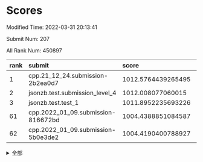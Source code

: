 # Scores

Modified Time: 2022-03-31 20:13:41

Submit Num: 207

All Rank Num: 450897

| rank |               submit               |       score        |       sigma        | pk_num |
| :--- | :--------------------------------- | :----------------- | :----------------- | :----- |
| 1    | cpp.21_12_24.submission-2b2ea0d7   | 1012.5764439265495 | 0.8074220983554388 | 8714   |
| 2    | jsonzb.test.submission_level_4     | 1012.008077060015  | 0.8068728738635099 | 8710   |
| 3    | jsonzb.test.test_1                 | 1011.8952235693226 | 0.7826993649073434 | 8717   |
| 61   | cpp.2022_01_09.submission-816672bd | 1004.4388851084587 | 0.7142841586141069 | 8712   |
| 62   | cpp.2022_01_09.submission-5b0e3de2 | 1004.4190400788927 | 0.7097965431297281 | 8712   |


<details>
<summary>全部</summary>

| rank |                 submit                 |       score        |       sigma        | pk_num |
| :--- | :------------------------------------- | :----------------- | :----------------- | :----- |
| 1    | cpp.21_12_24.submission-2b2ea0d7       | 1012.5764439265495 | 0.8074220983554388 | 8714   |
| 2    | jsonzb.test.submission_level_4         | 1012.008077060015  | 0.8068728738635099 | 8710   |
| 3    | jsonzb.test.test_1                     | 1011.8952235693226 | 0.7826993649073434 | 8717   |
| 4    | gobigger.level_3.submission_level_3_0  | 1011.7016234781064 | 0.7863572468089735 | 8714   |
| 5    | gobigger.level_3.submission_level_3_19 | 1011.3603813818268 | 0.771032545480966  | 8714   |
| 6    | gobigger.level_3.submission_level_3_40 | 1011.1308215886379 | 0.7676070890720805 | 8718   |
| 7    | gobigger.level_3.submission_level_3_21 | 1011.0969744730269 | 0.7824827331753389 | 8711   |
| 8    | gobigger.level_3.submission_level_3_12 | 1011.0473065928052 | 0.7701949006994733 | 8711   |
| 9    | gobigger.level_3.submission_level_3_14 | 1010.9847644288755 | 0.7735098994371075 | 8711   |
| 10   | gobigger.level_3.submission_level_3_38 | 1010.9790249856649 | 0.7539675796907134 | 8706   |
| 11   | gobigger.level_3.submission_level_3_31 | 1010.9160251446455 | 0.7458698052177436 | 8715   |
| 12   | gobigger.level_3.submission_level_3_26 | 1010.8984232284747 | 0.7620472067341423 | 8714   |
| 13   | gobigger.level_3.submission_level_3_37 | 1010.8443176967803 | 0.7552075976254339 | 8714   |
| 14   | gobigger.level_3.submission_level_3_3  | 1010.6894645918325 | 0.7663759862934193 | 8707   |
| 15   | gobigger.level_3.submission_level_3_9  | 1010.687121897239  | 0.7834258726830181 | 8707   |
| 16   | gobigger.level_3.submission_level_3_39 | 1010.6181626248111 | 0.7723765758637894 | 8713   |
| 17   | gobigger.level_3.submission_level_3_36 | 1010.5569653933385 | 0.7699317353588468 | 8713   |
| 18   | gobigger.level_3.submission_level_3_1  | 1010.4976313267125 | 0.74876143104751   | 8717   |
| 19   | gobigger.level_3.submission_level_3_49 | 1010.3990427435601 | 0.7615881763377382 | 8713   |
| 20   | gobigger.level_3.submission_level_3_48 | 1010.3480325961918 | 0.7740098437383168 | 8714   |
| 21   | gobigger.level_3.submission_level_3_44 | 1010.3248690867572 | 0.7516763800306839 | 8710   |
| 22   | gobigger.level_3.submission_level_3_42 | 1010.2568255227203 | 0.7565578434715705 | 8712   |
| 23   | gobigger.level_3.submission_level_3_18 | 1010.2344202458704 | 0.7584847228739591 | 8714   |
| 24   | gobigger.level_3.submission_level_3_23 | 1010.1991231897608 | 0.7419747977625802 | 8718   |
| 25   | gobigger.level_3.submission_level_3_17 | 1010.1819968435555 | 0.7758296740862894 | 8715   |
| 26   | gobigger.level_3.submission_level_3_4  | 1010.1758974565704 | 0.7421531137357879 | 8714   |
| 27   | gobigger.level_3.submission_level_3_27 | 1010.1564389681593 | 0.7513306209591896 | 8710   |
| 28   | gobigger.level_3.submission_level_3_15 | 1010.130464422377  | 0.7516091014135033 | 8707   |
| 29   | gobigger.level_3.submission_level_3_10 | 1010.1206368719334 | 0.7372263101646165 | 8711   |
| 30   | gobigger.level_3.submission_level_3_20 | 1009.8875133349092 | 0.7446698380719353 | 8713   |
| 31   | gobigger.level_3.submission_level_3_30 | 1009.8851487090506 | 0.7602363611221185 | 8711   |
| 32   | gobigger.level_3.submission_level_3_43 | 1009.8559196662234 | 0.7563249822975233 | 8715   |
| 33   | gobigger.level_3.submission_level_3_35 | 1009.8469536852595 | 0.7388348769207217 | 8713   |
| 34   | gobigger.level_3.submission_level_3_41 | 1009.8441229780856 | 0.7425848140502798 | 8713   |
| 35   | gobigger.level_3.submission_level_3_32 | 1009.8294358507316 | 0.7537052114283519 | 8716   |
| 36   | gobigger.level_3.submission_level_3_16 | 1009.8256481709914 | 0.7532361972383159 | 8712   |
| 37   | gobigger.level_3.submission_level_3_24 | 1009.8161615413641 | 0.7499229025912699 | 8716   |
| 38   | gobigger.level_3.submission_level_3_25 | 1009.7891179714921 | 0.7560467406847659 | 8713   |
| 39   | gobigger.level_3.submission_level_3_45 | 1009.7781889393598 | 0.7571999127028665 | 8714   |
| 40   | gobigger.level_3.submission_level_3_22 | 1009.7766551001512 | 0.7526213496688844 | 8711   |
| 41   | gobigger.level_3.submission_level_3_7  | 1009.7499333003734 | 0.7488908171688671 | 8707   |
| 42   | gobigger.level_3.submission_level_3_2  | 1009.6942791002182 | 0.7527375804783589 | 8715   |
| 43   | gobigger.level_3.submission_level_3_8  | 1009.6900080637143 | 0.7579764652543108 | 8716   |
| 44   | gobigger.level_3.submission_level_3_46 | 1009.6701608767025 | 0.7722169614160367 | 8716   |
| 45   | gobigger.level_3.submission_level_3_5  | 1009.5654129901933 | 0.7469193564649347 | 8713   |
| 46   | gobigger.level_3.submission_level_3_34 | 1009.5539629555042 | 0.7676860100914427 | 8708   |
| 47   | gobigger.level_3.submission_level_3_47 | 1009.443982413912  | 0.7394568019852902 | 8714   |
| 48   | gobigger.level_3.submission_level_3_28 | 1009.37786322106   | 0.7556406748954505 | 8714   |
| 49   | gobigger.level_3.submission_level_3_11 | 1009.372873134177  | 0.7255739466432788 | 8709   |
| 50   | gobigger.level_3.submission_level_3_29 | 1009.3600329189707 | 0.7581657372303078 | 8713   |
| 51   | gobigger.level_3.submission_level_3_13 | 1009.2576516186591 | 0.7819836534558195 | 8711   |
| 52   | gobigger.level_3.submission_level_3_6  | 1009.0033654588235 | 0.7452766493695986 | 8709   |
| 53   | gobigger.level_3.submission_level_3_33 | 1008.7469349241135 | 0.7453400665569625 | 8714   |
| 54   | gobigger.level_1.submission_level_1_12 | 1005.3881499996479 | 0.7196698541769726 | 8710   |
| 55   | gobigger.level_1.submission_level_1_16 | 1004.9228942502565 | 0.7221097353494459 | 8710   |
| 56   | gobigger.level_1.submission_level_1_0  | 1004.8749549610618 | 0.7269541310521845 | 8714   |
| 57   | gobigger.level_1.submission_level_1_47 | 1004.7964936666563 | 0.7290515858881751 | 8716   |
| 58   | gobigger.level_1.submission_level_1_21 | 1004.6967719330179 | 0.7150580278644234 | 8712   |
| 59   | gobigger.level_1.submission_level_1_38 | 1004.5323943507632 | 0.7354520550957467 | 8715   |
| 60   | gobigger.level_1.submission_level_1_4  | 1004.4799592282326 | 0.7221937628556196 | 8717   |
| 61   | cpp.2022_01_09.submission-816672bd     | 1004.4388851084587 | 0.7142841586141069 | 8712   |
| 62   | cpp.2022_01_09.submission-5b0e3de2     | 1004.4190400788927 | 0.7097965431297281 | 8712   |
| 63   | gobigger.level_1.submission_level_1_36 | 1004.3265237823878 | 0.720053779707728  | 8714   |
| 64   | gobigger.level_1.submission_level_1_45 | 1004.1072956941875 | 0.7171685065458001 | 8715   |
| 65   | gobigger.level_1.submission_level_1_44 | 1004.0519365721597 | 0.7126317077905716 | 8711   |
| 66   | gobigger.level_1.submission_level_1_1  | 1004.0238592242947 | 0.7109243275336706 | 8710   |
| 67   | gobigger.level_1.submission_level_1_39 | 1003.9998806462066 | 0.7085629250928291 | 8712   |
| 68   | gobigger.level_1.submission_level_1_7  | 1003.9532242715935 | 0.7202209199185657 | 8713   |
| 69   | gobigger.level_1.submission_level_1_42 | 1003.8607860469622 | 0.7165139875717447 | 8716   |
| 70   | gobigger.level_1.submission_level_1_32 | 1003.7953428123296 | 0.723397983930494  | 8712   |
| 71   | gobigger.level_1.submission_level_1_43 | 1003.7536014031544 | 0.7274849642998711 | 8714   |
| 72   | gobigger.level_1.submission_level_1_6  | 1003.7477531775288 | 0.7156309790944169 | 8715   |
| 73   | gobigger.level_1.submission_level_1_3  | 1003.6258194826703 | 0.7304960119338114 | 8711   |
| 74   | gobigger.level_1.submission_level_1_30 | 1003.6181738435298 | 0.7103504122918346 | 8714   |
| 75   | gobigger.level_1.submission_level_1_22 | 1003.4781998170297 | 0.7268297258190478 | 8709   |
| 76   | gobigger.level_1.submission_level_1_15 | 1003.4779864360921 | 0.7185651158304631 | 8715   |
| 77   | gobigger.level_1.submission_level_1_28 | 1003.4646876204652 | 0.7304373506736103 | 8707   |
| 78   | gobigger.level_1.submission_level_1_14 | 1003.4429970341573 | 0.7244750093673539 | 8712   |
| 79   | gobigger.level_1.submission_level_1_35 | 1003.4190766733351 | 0.7245100376344048 | 8713   |
| 80   | gobigger.level_1.submission_level_1_5  | 1003.4007704046423 | 0.7295441289228547 | 8715   |
| 81   | gobigger.level_1.submission_level_1_24 | 1003.3463603210041 | 0.7167103327122083 | 8715   |
| 82   | gobigger.level_1.submission_level_1_8  | 1003.3415007896541 | 0.7217900782808037 | 8712   |
| 83   | gobigger.level_1.submission_level_1_17 | 1003.3124702995783 | 0.7119984030558806 | 8712   |
| 84   | gobigger.level_1.submission_level_1_9  | 1003.2513229288271 | 0.7281023634577442 | 8715   |
| 85   | gobigger.level_1.submission_level_1_19 | 1003.1515022742992 | 0.7341817744326985 | 8719   |
| 86   | gobigger.level_1.submission_level_1_34 | 1003.1274599818101 | 0.7257874235897676 | 8711   |
| 87   | gobigger.level_1.submission_level_1_20 | 1003.0589654149948 | 0.717761320726819  | 8715   |
| 88   | gobigger.level_1.submission_level_1_48 | 1002.9933177804395 | 0.7094316424807259 | 8714   |
| 89   | gobigger.level_1.submission_level_1_31 | 1002.9369029511703 | 0.7267385903524685 | 8720   |
| 90   | gobigger.level_1.submission_level_1_26 | 1002.8967279436507 | 0.706363916507562  | 8715   |
| 91   | gobigger.level_1.submission_level_1_13 | 1002.8571459292752 | 0.7201047689946666 | 8717   |
| 92   | gobigger.level_1.submission_level_1_10 | 1002.8149522841485 | 0.7173188094092632 | 8718   |
| 93   | gobigger.level_1.submission_level_1_11 | 1002.8068935729821 | 0.7175846288511902 | 8710   |
| 94   | gobigger.level_1.submission_level_1_29 | 1002.773559223914  | 0.7104376417717023 | 8716   |
| 95   | gobigger.level_1.submission_level_1_27 | 1002.7224626993379 | 0.7131111947129665 | 8712   |
| 96   | gobigger.level_1.submission_level_1_25 | 1002.6478359501016 | 0.7171465456429602 | 8714   |
| 97   | gobigger.level_1.submission_level_1_37 | 1002.4011930474447 | 0.7054245282574817 | 8716   |
| 98   | gobigger.level_1.submission_level_1_2  | 1002.338921168275  | 0.7116976156845015 | 8714   |
| 99   | gobigger.level_1.submission_level_1_18 | 1002.286528922803  | 0.7056895819470489 | 8714   |
| 100  | gobigger.level_1.submission_level_1_33 | 1002.2137831299947 | 0.7287641744672446 | 8715   |
| 101  | gobigger.level_1.submission_level_1_46 | 1002.1760651859554 | 0.7123481671031644 | 8714   |
| 102  | gobigger.level_1.submission_level_1_41 | 1001.9950199728929 | 0.7085532275974352 | 8714   |
| 103  | gobigger.level_1.submission_level_1_40 | 1001.8452604128377 | 0.711161377341589  | 8713   |
| 104  | gobigger.level_1.submission_level_1_23 | 1001.6155981609918 | 0.7027954867505549 | 8718   |
| 105  | gobigger.level_1.submission_level_1_49 | 1001.6117471890262 | 0.7064084207230069 | 8715   |
| 106  | gobigger.random.submission_random_21   | 997.5081248390422  | 0.7046598838628968 | 8718   |
| 107  | gobigger.random.submission_random_48   | 997.2646196703988  | 0.7060511965376898 | 8716   |
| 108  | gobigger.random.submission_random_42   | 997.0625307412768  | 0.7041793696062784 | 8714   |
| 109  | gobigger.random.submission_random_28   | 996.8048013052558  | 0.7151015053231701 | 8715   |
| 110  | gobigger.random.submission_random_38   | 996.8030558697791  | 0.7282869286571237 | 8712   |
| 111  | gobigger.random.submission_random_46   | 996.7666627153385  | 0.7113914031816645 | 8709   |
| 112  | gobigger.random.submission_random_41   | 996.7632014599391  | 0.7015822999039271 | 8709   |
| 113  | gobigger.random.submission_random_34   | 996.7211573158161  | 0.7077338736472735 | 8714   |
| 114  | gobigger.random.submission_random_2    | 996.6623704723771  | 0.7212044755355105 | 8711   |
| 115  | gobigger.random.submission_random_22   | 996.6490181647408  | 0.7053754757702779 | 8717   |
| 116  | gobigger.random.submission_random_47   | 996.6284381118276  | 0.7051535381899957 | 8714   |
| 117  | gobigger.random.submission_random_17   | 996.5699208096294  | 0.7146701697699526 | 8716   |
| 118  | gobigger.random.submission_random_39   | 996.5189060441289  | 0.7087092798137051 | 8713   |
| 119  | gobigger.random.submission_random_32   | 996.4251971448225  | 0.704279478473304  | 8717   |
| 120  | gobigger.random.submission_random_19   | 996.396720677275   | 0.7177731907869124 | 8712   |
| 121  | gobigger.random.submission_random_29   | 996.3419778584072  | 0.7064674383967429 | 8716   |
| 122  | gobigger.random.submission_random_7    | 996.3161534492435  | 0.7084291111312059 | 8710   |
| 123  | gobigger.random.submission_random_0    | 996.2797498198753  | 0.7155297791005113 | 8713   |
| 124  | gobigger.random.submission_random_10   | 996.2715927020768  | 0.698855167569757  | 8714   |
| 125  | gobigger.random.submission_random_16   | 996.26578894614    | 0.69488072318115   | 8718   |
| 126  | gobigger.random.submission_random_14   | 996.1878753837274  | 0.7058756853762572 | 8713   |
| 127  | gobigger.random.submission_random_15   | 996.0797540044047  | 0.7107262085536431 | 8716   |
| 128  | gobigger.random.submission_random_12   | 996.0687100060233  | 0.7120188857493852 | 8709   |
| 129  | gobigger.random.submission_random_20   | 996.0203392066035  | 0.7239583442688678 | 8710   |
| 130  | gobigger.random.submission_random_6    | 996.0000097229869  | 0.7179390071226642 | 8710   |
| 131  | gobigger.random.submission_random_45   | 995.9490612073258  | 0.7159983136097476 | 8712   |
| 132  | gobigger.random.submission_random_23   | 995.8612928183165  | 0.7099433962497821 | 8712   |
| 133  | gobigger.random.submission_random_30   | 995.8326132332986  | 0.715443331649184  | 8714   |
| 134  | gobigger.random.submission_random_35   | 995.825882731751   | 0.7186618158603406 | 8715   |
| 135  | gobigger.random.submission_random_11   | 995.8172361013172  | 0.719825319011426  | 8708   |
| 136  | gobigger.random.submission_random_37   | 995.7951196413962  | 0.6970194831460244 | 8715   |
| 137  | gobigger.random.submission_random_33   | 995.7902540404607  | 0.7203598811572068 | 8705   |
| 138  | gobigger.random.submission_random_4    | 995.7521251980746  | 0.7177496597952236 | 8708   |
| 139  | gobigger.random.submission_random_31   | 995.7497336422902  | 0.7117612458663398 | 8715   |
| 140  | gobigger.random.submission_random_9    | 995.6675025942179  | 0.7082996698488873 | 8712   |
| 141  | gobigger.random.submission_random_5    | 995.6497637727477  | 0.700177418999068  | 8714   |
| 142  | gobigger.random.submission_random_25   | 995.6062731816642  | 0.7231174979982389 | 8706   |
| 143  | gobigger.random.submission_random_13   | 995.5920552436519  | 0.7066439505201844 | 8711   |
| 144  | gobigger.random.submission_random_43   | 995.5833555387419  | 0.7021904683282313 | 8716   |
| 145  | gobigger.random.submission_random_44   | 995.5156365772344  | 0.7130497795053432 | 8716   |
| 146  | gobigger.random.submission_random_3    | 995.4273786007691  | 0.7280763068267416 | 8716   |
| 147  | gobigger.random.submission_random_27   | 995.3590105892796  | 0.7183886244795525 | 8708   |
| 148  | gobigger.random.submission_random_40   | 995.2783090073252  | 0.7077654622420236 | 8712   |
| 149  | gobigger.random.submission_random_8    | 995.2587127636968  | 0.7149973550666446 | 8713   |
| 150  | gobigger.random.submission_random_18   | 995.1359688255211  | 0.7325896104840096 | 8719   |
| 151  | gobigger.random.submission_random_24   | 994.9374891940687  | 0.71372057052653   | 8715   |
| 152  | gobigger.random.submission_random_49   | 994.8822262991523  | 0.714340234963588  | 8715   |
| 153  | gobigger.random.submission_random_26   | 994.7851246259629  | 0.7150358678060992 | 8717   |
| 154  | gobigger.random.submission_random_1    | 994.5079324474269  | 0.7165470565729454 | 8715   |
| 155  | gobigger.random.submission_random_36   | 994.3555534274456  | 0.6977560136980522 | 8716   |
| 156  | gobigger.level_2.submission_level_2_19 | 994.1095171790696  | 0.7295090703247875 | 8713   |
| 157  | gobigger.level_2.submission_level_2_21 | 993.778619709027   | 0.7453650370600426 | 8708   |
| 158  | gobigger.level_2.submission_level_2_28 | 993.5269081549308  | 0.7366557285955082 | 8719   |
| 159  | gobigger.level_2.submission_level_2_36 | 993.4804183812427  | 0.7382172122792215 | 8715   |
| 160  | gobigger.level_2.submission_level_2_6  | 993.1576778241017  | 0.7345095216130124 | 8712   |
| 161  | gobigger.level_2.submission_level_2_45 | 992.9975759896088  | 0.7387855556397908 | 8713   |
| 162  | gobigger.level_2.submission_level_2_23 | 992.9851228593122  | 0.7378907602699113 | 8713   |
| 163  | gobigger.level_2.submission_level_2_42 | 992.9583907126658  | 0.736321349958317  | 8716   |
| 164  | gobigger.level_2.submission_level_2_18 | 992.8963690831067  | 0.7291706485227674 | 8711   |
| 165  | gobigger.level_2.submission_level_2_11 | 992.8285448599106  | 0.724675706039349  | 8711   |
| 166  | gobigger.level_2.submission_level_2_4  | 992.6972739802289  | 0.7598849672954365 | 8711   |
| 167  | gobigger.level_2.submission_level_2_24 | 992.676951978114   | 0.7713742464312774 | 8712   |
| 168  | gobigger.level_2.submission_level_2_33 | 992.6659611950578  | 0.7528387181145986 | 8710   |
| 169  | gobigger.level_2.submission_level_2_48 | 992.515013478348   | 0.7454080335375934 | 8707   |
| 170  | gobigger.level_2.submission_level_2_27 | 992.4920736571721  | 0.7604618752086423 | 8712   |
| 171  | gobigger.level_2.submission_level_2_34 | 992.362902766302   | 0.7427400139756059 | 8715   |
| 172  | gobigger.level_2.submission_level_2_40 | 992.2940675077582  | 0.7517426088993518 | 8712   |
| 173  | gobigger.level_2.submission_level_2_8  | 992.2821820423984  | 0.760928354592413  | 8718   |
| 174  | gobigger.level_2.submission_level_2_22 | 992.2812074840199  | 0.7639620119604499 | 8714   |
| 175  | gobigger.level_2.submission_level_2_2  | 992.2328280808421  | 0.7455632842952747 | 8712   |
| 176  | gobigger.level_2.submission_level_2_26 | 992.2199608659334  | 0.7369141069166135 | 8710   |
| 177  | gobigger.level_2.submission_level_2_3  | 992.1995028577439  | 0.725547635641035  | 8713   |
| 178  | gobigger.level_2.submission_level_2_32 | 992.1852784188644  | 0.7383994625323272 | 8710   |
| 179  | gobigger.level_2.submission_level_2_39 | 992.1762850195851  | 0.7380314939081237 | 8714   |
| 180  | gobigger.level_2.submission_level_2_31 | 992.174860280615   | 0.757334024821275  | 8716   |
| 181  | gobigger.level_2.submission_level_2_16 | 992.1376877183261  | 0.7324588563914274 | 8719   |
| 182  | gobigger.level_2.submission_level_2_1  | 992.0506080752479  | 0.7399719897320208 | 8712   |
| 183  | gobigger.level_2.submission_level_2_14 | 992.0425074342062  | 0.7327634173842342 | 8710   |
| 184  | gobigger.level_2.submission_level_2_43 | 991.8414168528147  | 0.7776294853372469 | 8711   |
| 185  | gobigger.level_2.submission_level_2_15 | 991.8072396505612  | 0.7436675502180511 | 8712   |
| 186  | gobigger.level_2.submission_level_2_47 | 991.7571444919978  | 0.7539396614239032 | 8710   |
| 187  | gobigger.level_2.submission_level_2_17 | 991.7355369261439  | 0.7439232462469838 | 8716   |
| 188  | gobigger.level_2.submission_level_2_20 | 991.6465461293039  | 0.7368361479506969 | 8709   |
| 189  | gobigger.level_2.submission_level_2_35 | 991.6198808993717  | 0.7613663539501332 | 8715   |
| 190  | gobigger.level_2.submission_level_2_46 | 991.5084402353432  | 0.7400703131563244 | 8711   |
| 191  | gobigger.level_2.submission_level_2_7  | 991.462424250371   | 0.7476625988914918 | 8713   |
| 192  | gobigger.level_2.submission_level_2_29 | 991.4174303999343  | 0.7504013236479098 | 8709   |
| 193  | gobigger.level_2.submission_level_2_44 | 991.296920772679   | 0.7553486744496726 | 8710   |
| 194  | gobigger.level_2.submission_level_2_25 | 991.2673274904109  | 0.7557056787112552 | 8711   |
| 195  | gobigger.level_2.submission_level_2_49 | 991.1821647577538  | 0.7465614027547729 | 8712   |
| 196  | gobigger.level_2.submission_level_2_10 | 991.1136900478908  | 0.7588834079710804 | 8713   |
| 197  | gobigger.level_2.submission_level_2_41 | 991.0948487491951  | 0.7754574019246578 | 8714   |
| 198  | gobigger.level_2.submission_level_2_30 | 991.0869314093013  | 0.7417402202476278 | 8711   |
| 199  | gobigger.level_2.submission_level_2_38 | 991.014580886352   | 0.7561639859305794 | 8711   |
| 200  | gobigger.level_2.submission_level_2_0  | 990.9549424019891  | 0.7551758997124751 | 8713   |
| 201  | gobigger.level_2.submission_level_2_37 | 990.7775893507704  | 0.7709436580595393 | 8705   |
| 202  | gobigger.level_2.submission_level_2_5  | 990.6357131580464  | 0.7836386726164202 | 8712   |
| 203  | gobigger.level_2.submission_level_2_13 | 990.6040739607913  | 0.7659900865580855 | 8715   |
| 204  | gobigger.level_2.submission_level_2_9  | 989.8210812153554  | 0.7553773959891413 | 8713   |
| 205  | gobigger.level_2.submission_level_2_12 | 989.7272621578466  | 0.8038657709447289 | 8713   |
| 206  | gobigger.none.submission_none_0        | 977.5117504008908  | 1.2854859187053356 | 8715   |
| 207  | gobigger.none.submission_none_1        | 975.4458960267531  | 1.541990844473257  | 8714   |

</details>